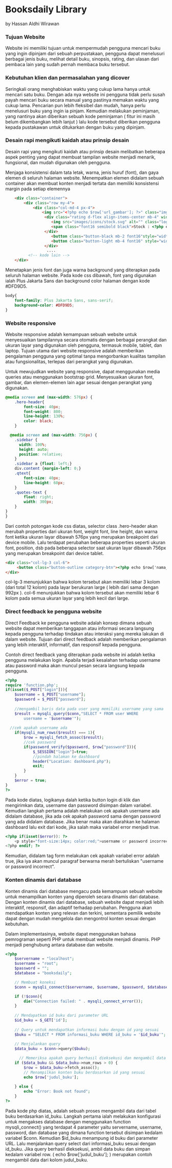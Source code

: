 # Booksdaily Library
by Hassan Aldhi Wirawan

### Tujuan Website
Website ini memiliki tujuan untuk mempermudah pengguna mencari buku yang ingin dipinjam dari sebuah perpustakaan, pengguna dapat menelusuri berbagai jenis buku, melihat detail buku, sinopsis, rating, dan ulasan dari pembaca lain yang sudah pernah membaca buku tersebut.

### Kebutuhan klien dan permasalahan yang dicover
Seringkali orang menghabiskan waktu yang cukup lama hanya untuk mencari satu buku. Dengan ada nya website ini pengguna tidak perlu susah payah mencari buku secara manual yang pastinya memakan waktu yang cukup lama. Pencarian pun lebih fleksibel dan mudah, hanya perlu menelusuri buku yang ingin ia pinjam. Kemudian melakukan peminjaman, yang nantinya akan diberikan sebuah kode peminjaman ( fitur ini masih belum dikembangkan lebih lanjut ) lalu kode tersebut diberikan pengguna kepada pustakawan untuk ditukarkan dengan buku yang dipinjam. 

### Desain rapi mengikuti kaidah atau prinsip desain
Desain rapi yang mengikuti kaidah atau prinsip desain melibatkan beberapa aspek penting yang dapat membuat tampilan website menjadi menarik, fungsional, dan mudah digunakan oleh pengguna.

Menjaga konsistensi dalam tata letak, warna, jenis huruf (font), dan gaya elemen di seluruh halaman website. Menempatkan elemen didalam sebuah container akan membuat konten menjadi tertata dan memiliki konsistensi margin pada setiap elemennya
```html
    <div class="container">
        <div class="row my-4">
            <div class="col-md-4 px-4">
                <img src="<?php echo $row['url_gambar']; ?>" class="img-fluid mb-4" style="width: 100%;">
                 <div class="rating d-flex align-items-center mb-4" width="80%">
                    <img src="images/icons/stock.svg" alt="" class="logo">
                    <span class="font16 semibold black">Stock : <?php echo $row['stok']; ?></span>
                 </div>
                    <button class="button-black mb-2 font16"style="width: 100%;">Borrow</button>
                    <button class="button-light mb-4 font16" style="width: 100%;">Add to Favourite</button>    
                 </div>
                  ....
          <!-- kode lain -->
    </div>
```

Menetapkan jenis font dan juga warna background yang diterapkan pada seluruh halaman website. Pada kode css dibawah, font yang digunakan ialah Plus Jakarta Sans dan background color halaman dengan kode #DFD9D5.
```css
body{
    font-family: Plus Jakarta Sans, sans-serif;
    background-color: #DFD9D5;
}
```
### Website responsive
Website responsive adalah kemampuan sebuah website untuk menyesuaikan tampilannya secara otomatis dengan berbagai perangkat dan ukuran layar yang digunakan oleh pengguna, termasuk mobile, tablet, dan laptop. Tujuan utama dari website responsive adalah memberikan pengalaman pengguna yang optimal tanpa mengorbankan kualitas tampilan atau fungsionalitas, terlepas dari perangkat yang digunakan.

Untuk mewujudkan website yang responsive, dapat menggunakan media queries atau menggunakan bootstrap grid. Menyesuaikan ukuran font, gambar, dan elemen-elemen lain agar sesuai dengan perangkat yang digunakan.
```css
@media screen and (max-width: 576px) {
    .hero-header{
        font-size: 40px;
        font-weight: 800;
        line-height: 130%;
        color: black;
    }

  @media screen and (max-width: 756px) {
    .sidebar {
      width: 100%;
      height: auto;
      position: relative;
    }
    .sidebar a {float: left;}
    div.content {margin-left: 0;}
    .qtext{
        font-size: 40px;
        line-height: 60px;
    }
    .quotes-text {
        float: right;
        width: 300px;
    }
}
}

```
Dari contoh potongan kode css diatas, selector class .hero-header akan merubah properties dari ukuran font, weight font, line height, dan warna font ketika ukuran layar dibawah 576px yang merupakan breakpoint dari device mobile. Lalu terdapat perubahan beberapa properties seperti ukuran font, position, dsb pada beberapa selector saat ukuran layar dibawah 756px yang merupakan breakpoint dari device tablet.

```html
<div class="col-lg-3 col-6">
     <button class="button-outline category-btn"><?php echo $row['nama_kategori']; ?></button>
</div>
```
col-lg-3 menunjukkan bahwa kolom tersebut akan memiliki lebar 3 kolom (dari total 12 kolom) pada layar berukuran large ( lebih dari sama dengan 992px ). col-6 menunjukkan bahwa kolom tersebut akan memiliki lebar 6 kolom pada semua ukuran layar yang lebih kecil dari large.

### Direct feedback ke pengguna website
Direct Feedback ke pengguna website adalah konsep dimana sebuah website dapat memberikan tanggapan atau informasi secara langsung kepada pengguna terhadap tindakan atau interaksi yang mereka lakukan di dalam website. Tujuan dari direct feedback adalah memberikan pengalaman yang lebih interaktif, informatif, dan responsif kepada pengguna.

Contoh direct feedback yang diterapkan pada website ini adalah ketika pengguna melakukan login. Apabila terjadi kesalahan terhadap username atau password maka akan muncul pesan secara langsung kepada pengguna. 

```php
<?php 
require 'function.php';
if(isset($_POST["login"])){
    $username = $_POST["username"];
    $password = $_POST["password"];
  
    //mengambil baris data pada user yang memiliki username yang sama
    $result = mysqli_query($conn,"SELECT * FROM user WHERE
        username = '$username'");
    
  //cek apakah username ada
    if(mysqli_num_rows($result) === 1){
        $row = mysqli_fetch_assoc($result);
        //cek password
        if(password_verify($password, $row["password"])){
            $_SESSION["login"]=true;
            //pindah halaman ke dashboard
            header("Location: dashboard.php");
            exit;
        }
    }
    $error = true;
}
?>
```
Pada kode diatas, logikanya dalah ketika button login di klik dan mengirimkan data, username dan password disimpan dalam variabel. Kemudian langkah pertama adalah melakukan cek apakah username ada didalam database, jika ada cek apakah password sama dengan password yang ada didalam database. Jika benar maka akan diarahkan ke halaman dashboard lalu exit dari kode, jika salah maka variabel error menjadi true.

```php
<?php if(isset($error)): ?>
    <p style="font-size:14px; color:red;">username or password incorrect</p>    
<?php endif; ?>
```
Kemudian, didalam tag form melakukan cek apakah variabel error adalah true, jika iya akan muncul paragraf berwarna merah bertuliskan "username or password incorrect".

### Konten dinamis dari database
Konten dinamis dari database mengacu pada kemampuan sebuah website untuk menampilkan konten yang diperoleh secara dinamis dari database. Dengan konten dinamis dari database, sebuah website dapat menjadi lebih interaktif, responsif, dan adaptif terhadap perubahan. Pengguna akan mendapatkan konten yang relevan dan terkini, sementara pemilik website dapat dengan mudah mengelola dan mengontrol konten sesuai dengan kebutuhan.

Dalam implementasinya, website dapat menggunakan bahasa pemrograman seperti PHP untuk membuat website menjadi dinamis. PHP menjadi penghubung antara database dan website.
```php
<?php
    $servername = "localhost";
    $username = "root";
    $password = "";
    $database = "booksdaily";

    // Membuat koneksi
    $conn = mysqli_connect($servername, $username, $password, $database);

    if (!$conn){
        die("Connection failed: " . mysqli_connect_error());
    }
      
    // Mendapatkan id buku dari parameter URL
    $id_buku = $_GET['id'];
      
    // Query untuk mendapatkan informasi buku dengan id yang sesuai
    $buku = "SELECT * FROM informasi_buku WHERE id_buku = '$id_buku'";
      
    // Menjalankan query
    $data_buku = $conn->query($buku);

      // Memeriksa apakah query berhasil dieksekusi dan mengambil data buku
    if ($data_buku && $data_buku->num_rows > 0) {
        $row = $data_buku->fetch_assoc();
        // Menampilkan konten buku berdasarkan id yang sesuai
        echo $row['judul_buku'];
      
    } else {
        echo "Error: Book not found";
    }
?>
```
Pada kode php diatas, adalah sebuah proses mengambil data dari tabel buku berdasarkan id_buku. Langkah pertama ialah melakukan konfigurasi untuk mengakses database dengan menggunakan function mysqli_connect() yang terdapat 4 parameter yaitu servername, username, password, dan database yang dimana function tersebut disimpan kedalam variabel $conn. Kemudian $id_buku menampung id buku dari parameter URL. Lalu menjalankan query select dari informasi_buku sesuai dengan id_buku. Jika query berhasil dieksekusi, ambil data buku dan simpan kedalam variabel row. ( echo $row['judul_buku']; ) merupakan contoh mengambil data dari kolom judul_buku.
